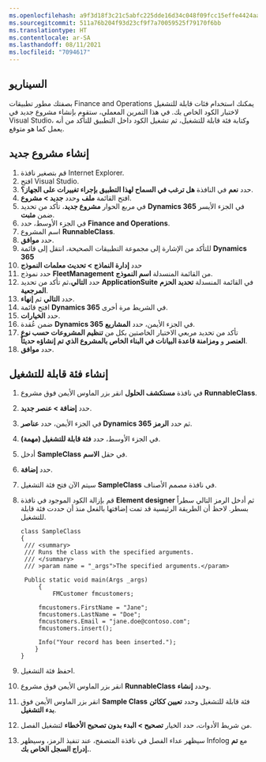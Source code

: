 ```yaml
---
ms.openlocfilehash: a9f3d18f3c21c5abfc225dde16d34c048f09fcc15effe4424aaf6bc54722ab70
ms.sourcegitcommit: 511a76b204f93d23cf9f7a70059525f79170f6bb
ms.translationtype: HT
ms.contentlocale: ar-SA
ms.lasthandoff: 08/11/2021
ms.locfileid: "7094617"
---
```


## <a name="scenario"></a>السيناريو
بصفتك مطور تطبيقات Finance and Operations يمكنك استخدام فئات قابلة للتشغيل لاختبار الكود الخاص بك. في هذا التمرين المعملي، ستقوم بإنشاء مشروع جديد في Visual Studio، وكتابة فئة قابلة للتشغيل، ثم تشغيل الكود داخل التطبيق للتأكد من أنه يعمل كما هو متوقع.


## <a name="create-a-new-project"></a>إنشاء مشروع جديد

1. قم بتصغير نافذة Internet Explorer. 
2. افتح Visual Studio.
3. حدد **نعم** في النافذة **هل ترغب في السماح لهذا التطبيق بإجراء تغييرات على الجهاز؟**.
4. افتح القائمة **ملف** وحدد **جديد > مشروع**.
5. في مربع الحوار **مشروع جديد**، تأكد من تحديد **Dynamics 365** في الجزء الأيسر ضمن **مثبت**.
6. في الجزء الأوسط، حدد **Finance and Operations**.
7. اسم المشروع **RunnableClass**.
8. حدد **موافق**.
9. للتأكد من الإشارة إلى مجموعة التطبيقات الصحيحة، انتقل إلى قائمة **Dynamics 365**
10. حدد **إدارة النماذج > تحديث معلمات النموذج**
11. حدد نموذج **FleetManagement** من القائمة المنسدلة **اسم النموذج**. 
12. حدد **التالي**،ثم تأكد من تحديد **ApplicationSuite** في القائمة المنسدلة **تحديد الحزم المرجعية**. 
13. حدد **التالي** ثم **إنهاء**.
14. افتح قائمة **Dynamics 365** في الشريط مرة أخرى.
15. حدد **الخيارات**.
16. ضمن عُقدة **Dynamics 365** في الجزء الأيمن، حدد **المشاريع**.
17. تأكد من تحديد مربعي الاختيار الخاصتين بكل من **تنظيم المشروعات حسب نوع العنصر** و **ومزامنة قاعدة البيانات في البناء الخاص بالمشروع الذي تم إنشاؤه حديثاً**.
18. حدد **موافق**.


## <a name="create-a-runnable-class"></a>إنشاء فئة قابلة للتشغيل 

1. في نافذة **مستكشف الحلول** انقر بزر الماوس الأيمن فوق مشروع **RunnableClass**.
2. حدد **إضافة > عنصر جديد**.
3. في الجزء الأيمن، حدد **عناصر Dynamics 365** ثم حدد **الرمز**.
4. في الجزء الأوسط، حدد **فئة قابلة للتشغيل (مهمة)**.
5. أدخل **SampleClass** في حقل **الاسم**.
6. حدد **إضافة**.
7. سيتم الآن فتح فئة التشغيل **SampleClass** في نافذة مصمم الأصناف.
8. قم بإزالة الكود الموجود في نافذة **Element designer** ثم أدخل الرمز التالي سطراً بسطر. لاحظ أن الطريقة الرئيسية قد تمت إضافتها بالفعل منذ أن حددت فئة قابلة للتشغيل. 
   
   ```xpp
   class SampleClass
   {
    /// <summary>
    /// Runs the class with the specified arguments.
    /// </summary>
    /// >param name = "_args">The specified arguments.</param>

    Public static void main(Args _args)
        {
            FMCustomer fmcustomers;

        fmcustomers.FirstName = "Jane";
        fmcustomers.LastName = "Doe";
        fmcustomers.Email = "jane.doe@contoso.com";
        fmcustomers.insert();

        Info("Your record has been inserted.");
       }
   }
   ```
9. احفظ فئة التشغيل.
10. انقر بزر الماوس الأيمن فوق مشروع **RunnableClass** وحدد **إنشاء**.
11. انقر بزر الماوس الأيمن فوق **Sample Class** فئة قابلة للتشغيل وحدد **تعيين ككائن بدء التشغيل**.
12. من شريط الأدوات، حدد الخيار **تصحيح > البدء بدون تصحيح الأخطاء** لتشغيل الفصل.
13. سيظهر عداء الفصل في نافذة المتصفح، عند تنفيذ الرمز، وسيظهر Infolog مع **تم إدراج السجل الخاص بك.**.



